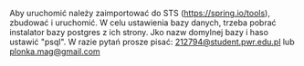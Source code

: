 Aby uruchomić należy zaimportować do STS (https://spring.io/tools), zbudować i uruchomić. W celu ustawienia bazy danych, trzeba pobrać instalator bazy postgres z ich strony. Jko nazw domylnej bazy i haso ustawić "psql". W razie pytań prosze pisać:
212794@student.pwr.edu.pl 
lub
plonka.mag@gmail.com

